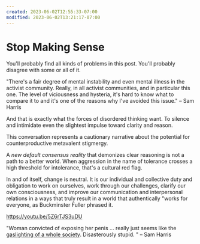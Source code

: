 ```yaml
---
created: 2023-06-02T12:55:33-07:00
modified: 2023-06-02T13:21:17-07:00
---
```


# Stop Making Sense

You'll probably find all kinds of problems in this post. You'll probably disagree with some or all of it.

"There's a fair degree of mental instability and even mental illness in the activist community. Really, in all activist communities, and in particular this one. The level of viciousness and hysteria, it's hard to know what to compare it to and it's one of the reasons why I've avoided this issue." – Sam Harris

And that is exactly what the forces of disordered thinking want. To silence and intimidate even the slightest impulse toward clarity and reason.

This conversation represents a cautionary narrative about the potential for counterproductive metavalent stigmergy.

A *new default consensus reality* that demonizes clear reasoning is not a path to a better world. When aggression in the name of tolerance crosses a high threshold for intolerance, that's a cultural red flag.

In and of itself, change is neutral. It is our individual and collective duty and obligation to work on ourselves, work through our challenges, clarify our own consciousness, and improve our communication and interpersonal relations in a ways that truly result in a world that authentically "works for everyone, as Buckminster Fuller phrased it.

https://youtu.be/5Z6rTJS3uDU

"Woman convicted of exposing her penis ... really just seems like the [gaslighting of a whole society](https://youtu.be/5Z6rTJS3uDU?t=48m15s). Disasterously stupid. " – Sam Harris
